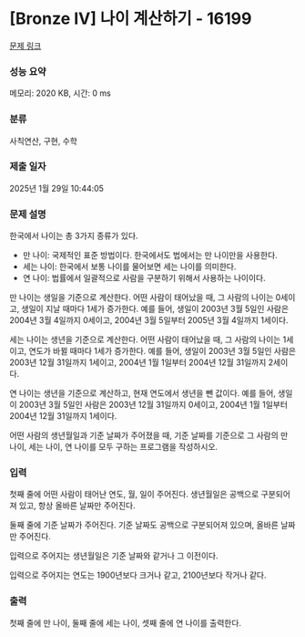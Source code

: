 # [Bronze IV] 나이 계산하기 - 16199 

[문제 링크](https://www.acmicpc.net/problem/16199) 

### 성능 요약

메모리: 2020 KB, 시간: 0 ms

### 분류

사칙연산, 구현, 수학

### 제출 일자

2025년 1월 29일 10:44:05

### 문제 설명

<p>한국에서 나이는 총 3가지 종류가 있다.</p>

<ul>
	<li>만 나이: 국제적인 표준 방법이다. 한국에서도 법에서는 만 나이만을 사용한다.</li>
	<li>세는 나이: 한국에서 보통 나이를 물어보면 세는 나이를 의미한다.</li>
	<li>연 나이: 법률에서 일괄적으로 사람을 구분하기 위해서 사용하는 나이이다.</li>
</ul>

<p>만 나이는 생일을 기준으로 계산한다. 어떤 사람이 태어났을 때, 그 사람의 나이는 0세이고, 생일이 지날 때마다 1세가 증가한다. 예를 들어, 생일이 2003년 3월 5일인 사람은 2004년 3월 4일까지 0세이고, 2004년 3월 5일부터 2005년 3월 4일까지 1세이다.</p>

<p>세는 나이는 생년을 기준으로 계산한다. 어떤 사람이 태어났을 때, 그 사람의 나이는 1세이고, 연도가 바뀔 때마다 1세가 증가한다. 예를 들어, 생일이 2003년 3월 5일인 사람은 2003년 12월 31일까지 1세이고, 2004년 1월 1일부터 2004년 12월 31일까지 2세이다.</p>

<p>연 나이는 생년을 기준으로 계산하고, 현재 연도에서 생년을 뺀 값이다. 예를 들어, 생일이 2003년 3월 5일인 사람은 2003년 12월 31일까지 0세이고, 2004년 1월 1일부터 2004년 12월 31일까지 1세이다.</p>

<p>어떤 사람의 생년월일과 기준 날짜가 주어졌을 때, 기준 날짜를 기준으로 그 사람의 만 나이, 세는 나이, 연 나이를 모두 구하는 프로그램을 작성하시오.</p>

### 입력 

 <p>첫째 줄에 어떤 사람이 태어난 연도, 월, 일이 주어진다. 생년월일은 공백으로 구분되어져 있고, 항상 올바른 날짜만 주어진다.</p>

<p>둘째 줄에 기준 날짜가 주어진다. 기준 날짜도 공백으로 구분되어져 있으며, 올바른 날짜만 주어진다.</p>

<p>입력으로 주어지는 생년월일은 기준 날짜와 같거나 그 이전이다.</p>

<p>입력으로 주어지는 연도는 1900년보다 크거나 같고, 2100년보다 작거나 같다.</p>

### 출력 

 <p>첫째 줄에 만 나이, 둘째 줄에 세는 나이, 셋째 줄에 연 나이를 출력한다.</p>

